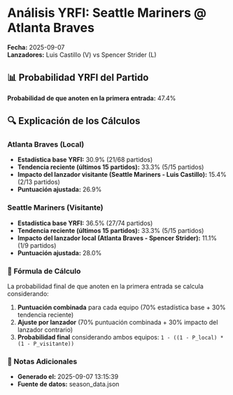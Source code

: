 # Análisis YRFI: Seattle Mariners @ Atlanta Braves

**Fecha:** 2025-09-07  
**Lanzadores:** Luis Castillo (V) vs Spencer Strider (L)

## 📊 Probabilidad YRFI del Partido

**Probabilidad de que anoten en la primera entrada:** 47.4%

## 🔍 Explicación de los Cálculos

### Atlanta Braves (Local)
- **Estadística base YRFI:** 30.9% (21/68 partidos)
- **Tendencia reciente (últimos 15 partidos):** 33.3% (5/15 partidos)
- **Impacto del lanzador visitante (Seattle Mariners - Luis Castillo):** 15.4% (2/13 partidos)
- **Puntuación ajustada:** 26.9%

### Seattle Mariners (Visitante)
- **Estadística base YRFI:** 36.5% (27/74 partidos)
- **Tendencia reciente (últimos 15 partidos):** 33.3% (5/15 partidos)
- **Impacto del lanzador local (Atlanta Braves - Spencer Strider):** 11.1% (1/9 partidos)
- **Puntuación ajustada:** 28.0%

### 📝 Fórmula de Cálculo

La probabilidad final de que anoten en la primera entrada se calcula considerando:
1. **Puntuación combinada** para cada equipo (70% estadística base + 30% tendencia reciente)
2. **Ajuste por lanzador** (70% puntuación combinada + 30% impacto del lanzador contrario)
3. **Probabilidad final** considerando ambos equipos: `1 - ((1 - P_local) * (1 - P_visitante))`

### 📌 Notas Adicionales

- **Generado el:** 2025-09-07 13:15:39
- **Fuente de datos:** season_data.json
